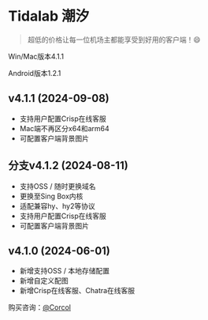 # Tidalab 潮汐

> 超低的价格让每一位机场主都能享受到好用的客户端！😄

Win/Mac版本4.1.1

Android版本1.2.1

## v4.1.1 (2024-09-08)
- 支持用户配置Crisp在线客服
- Mac端不再区分x64和arm64
- 可配置客户端背景图片

## 分支v4.1.2 (2024-08-11)
- 支持OSS / 随时更换域名
- 更换至Sing Box内核
- 适配兼容hy、hy2等协议
- 支持用户配置Crisp在线客服
- 可配置客户端背景图片

## v4.1.0 (2024-06-01)
- 新增支持OSS / 本地存储配置
- 新增自定义配图
- 新增Crisp在线客服、Chatra在线客服

购买咨询：[@Corcol](https://t.me/Corcol)